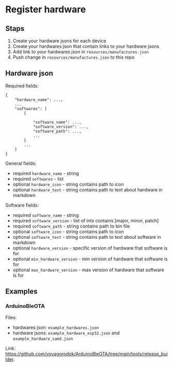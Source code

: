 # Register hardware

## Staps
1. Create your hardware jsons for each device
2. Create your hardwares json that contain links to your hardware jsons
3. Add link to your hardwares json in `resources/manufactures.json`
4. Push change in `resources/manufactures.json` to this repo

## Hardware json
Required fields:
```
{
    "hardware_name": ...,
    ...
    "softwares": [
        {
            
            "software_name": ...,
            "software_version": ...,
            "software_path": ...,
            ...
        }
        ...
    ]
}
```

General fields:
- required `hardware_name` - string
- required `softwares` - list
- optional `hardware_icon` - string contains path to icon
- optional `hardware_text` - string contains path to text about hardware in markdown

Software fields:
- required `software_name` - string
- required `software_version` - list of ints contains \[major, minor, patch\]
- required `software_path` - string contains path to bin file
- optional `software_icon` - string contains path to icon
- optional `software_text` - string contains path to text about software in markdown
- optional `hardware_version` - specific version of hardware that software is for
- optional `min_hardware_version` - min version of hardware that software is for
- optional `max_hardware_version` - max version of hardware that software is for

## Examples
### ArduinoBleOTA
Files:
- hardwares json: `example_hardwares.json`
- hardware jsons: `example_hardware_esp32.json` and `example_hardware_samd.json`

Link: https://github.com/vovagorodok/ArduinoBleOTA/tree/main/tools/release_builder.
